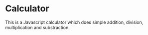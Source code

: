 # Calculator

This is a Javascript calculator which does simple addition, division, multiplication and substraction.
